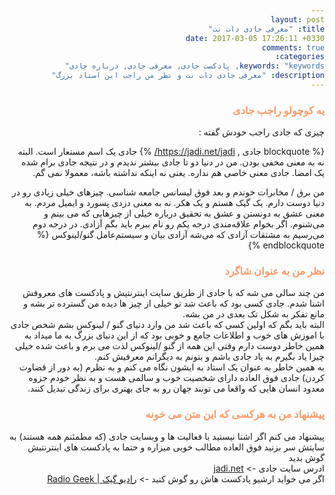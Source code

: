 ```yaml
---
layout: post
title: "معرفی جادی دات نت"
date: 2017-03-05 17:26:11 +0330
comments: true
categories: 
keywords: "keywords, پادکست جادی, معرفی جادی, درباره جادی"
description: "معرفی جادی دات نت و نظر من راجب این استاد بزرگ"
---
```

<body dir="rtl">
<h3 style="color:#ff9966">یه کوچولو راجب جادی</h3>


<p>
چیزی که جادی راجب خودش گفته : 


{% blockquote جادی , https://jadi.net/jadi/ %}
جادی یک اسم مستعار است. البته نه به معنی مخفی بودن. من در دنیا دو تا جادی بیشتر ندیدم و در نتیجه جادی برام شده یک امضا. جادی معنی خاصی هم نداره. یعنی نه اینکه نداشته باشه، معمولا نمی گم.

من برق / مخابرات خوندم و بعد فوق لیسانس جامعه شناسی. چیزهای خیلی زیادی رو در دنیا دوست دارم. یک گیک هستم و یک هکر. نه به معنی دزدی پسورد و ایمیل مردم. به معنی عشق به دونستن و عشق به تحقیق درباره خیلی از چیزهایی که می بینم و می‌شنوم. اگر بخوام علاقه‌مندی‌ درجه یکم رو نام ببرم باید بگم آزادی. در درجه دوم می‌رسیم به مشتقات آزادی که می‌شه آزادی بیان و سیستم‌عامل گنو/لینوکس
{% endblockquote %}

</p>

<h3 style="color:#ff9966">نظر من به عنوان شاگرد</h3>

<p>
من چند سالی می شه که با جادی از طریق سایت اینترنتیش و پادکست های معروفش اشنا شدم. جادی کسی بود که باعث شد تو خیلی از چیز ها دیده من گسترده تر بشه و مانع تفکر به شکل تک بعدی در من بشه. <br> البته باید بگم که اولین کسی که باعث شد من وارد دنیای گنو / لینوکس بشم شخص جادی با اموزش های خوب و اطلاعات جامع و خوبی بود که از این دنیای بزرگ به ما میداد به همین خاطر
دوست دارم وقتی این همه از گنو /لینوکس لذت می برم و باعث شده خیلی چیزا یاد بگیرم به یاد جادی باشم و بتونم به دیگرانم معرفیش کنم.<br>
به همین خاطر به عنوان یک استاد به ایشون نگاه می کنم و به نظرم (به دور از قضاوت کردن) جادی فوق العاده دارای شخصیت خوب و سالمی هست و به نظر خودم جزوه معدود انسان هایی که واقعا می تونند جهان رو به جای بهتری برای زندگی تبدیل کنند.

</p>


<h3 style="color:#ff9966">پیشنهاد من به هرکسی که این متن می خونه</h3>
<p>
پیشنهاد می کنم اگر اشنا نیستید با فعالیت ها و وبسایت جادی (که مطمئنم همه هستند) به سایتش سر بزنید فوق العاده مطالب خوبی میزاره و حتما به پادکست های اینترنتیش گوش بدید <br>
ادرس سایت جادی ->  <a href="https://wwww.jadi.net"> jadi.net </a> <br >
اگر می خواید ارشیو پادکست هاش رو گوش کنید -> <a href="http://radiogeek.mortezaking.ir/"> رادیو گیک | Radio Geek </a>


</p>











</body>